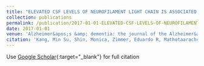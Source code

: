 ```yaml
---
title: "ELEVATED CSF LEVELS OF NEUROFILAMENT LIGHT CHAIN IS ASSOCIATED WITH GRAY MATTER NEURODEGENERATION IN BOTH HUMANS AND TRANSGENIC RAT MODEL OF ALZHEIMER&apos;S DISEASE"
collection: publications
permalink: /publication/2017-01-01-ELEVATED-CSF-LEVELS-OF-NEUROFILAMENT-LIGHT-CHAIN-IS-ASSOCIATED-WITH-GRAY-MATTER-NEURODEGENERATION-IN-BOTH-HUMANS-AND-TRANSGENIC-RAT-MODEL-OF-ALZHEIMERS-DISEASE
date: 2017-01-01
venue: 'Alzheimer&apos;s &amp; dementia: the journal of the Alzheimer&apos;s Association'
citation: 'Kang, Min Su, Shin, Monica, Zimmer, Eduardo R, Mathotaarachchi, Sulantha S, Pascoal, Tharick A, Ng, Kok Pin, Therriault, Joseph, Devenyi, Gabriel, Chakravarty, Mallar, Blennow, Kaj, {Others}, &quot;ELEVATED CSF LEVELS OF NEUROFILAMENT LIGHT CHAIN IS ASSOCIATED WITH GRAY MATTER NEURODEGENERATION IN BOTH HUMANS AND TRANSGENIC RAT MODEL OF ALZHEIMER&amp;apos;S DISEASE.&quot; Alzheimer&amp;apos;s &amp;amp; dementia: the journal of the Alzheimer&amp;apos;s Association, 2017.'
---
```

Use [Google Scholar](https://scholar.google.com/scholar?q=ELEVATED+CSF+LEVELS+OF+NEUROFILAMENT+LIGHT+CHAIN+IS+ASSOCIATED+WITH+GRAY+MATTER+NEURODEGENERATION+IN+BOTH+HUMANS+AND+TRANSGENIC+RAT+MODEL+OF+ALZHEIMER&#x27;S+DISEASE){:target="_blank"} for full citation